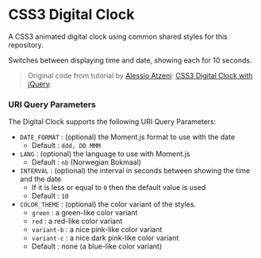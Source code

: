# CSS3 Digital Clock #

A CSS3 animated digital clock using common shared styles for this repository.

Switches between displaying time and date, showing each for 10 seconds.

> Original code from tutorial by [Alessio Atzeni](http://www.alessioatzeni.com/): [CSS3 Digital Clock with jQuery](http://www.alessioatzeni.com/blog/css3-digital-clock-with-jquery/).

### URI Query Parameters ###

The Digital Clock supports the following URI Query Parameters:

* `DATE_FORMAT` : (optional) the Moment.js format to use with the date
    * Default : `ddd, DD MMM`
* `LANG` : (optional) the language to use with Moment.js
    * Default : `nb` (Norwegian Bokmaal)
* `INTERVAL` : (optional) the interval in seconds between showing the time and
  the date 
    * If it is less or equal to `0` then the default value is used
    * Default : `10`
* `COLOR_THEME` : (optional) the color variant of the styles.
    * `green` : a green-like color variant
    * `red` : a red-like color variant
    * `variant-b` : a nice pink-like color variant
    * `variant-c` : a nice dark pink-like color variant
    * Default : none (a blue-like color variant)
